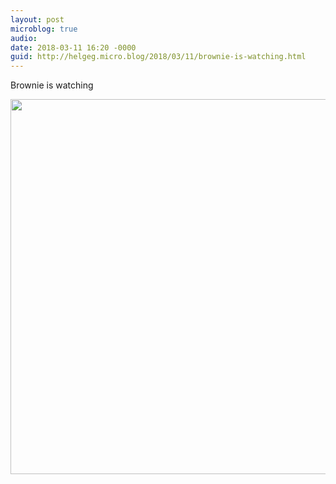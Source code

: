 ```yaml
---
layout: post
microblog: true
audio: 
date: 2018-03-11 16:20 -0000
guid: http://helgeg.micro.blog/2018/03/11/brownie-is-watching.html
---
```

Brownie is watching

<img src="http://microblog.helgegudmundsen.com/uploads/2018/3d7dcd48ff.jpg" width="600" height="600" />
